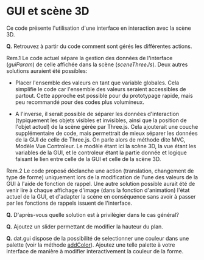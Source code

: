 # GUI et scène 3D


Ce code présente l'utilisation d'une interface en interaction avec la scène 3D.

__Q.__ Retrouvez à partir du code comment sont gérés les différentes actions.

Rem.1 Le code actuel sépare la gestion des données de l'interface (_guiParam_) de celle affichée dans la scène (_sceneThreeJs_). Deux autres solutions auraient été possibles:
* Placer l'ensemble des valeurs en tant que variable globales. Cela simplifie le code car l'ensemble des valeurs seraient accessibles de partout. Cette approche est possible pour du prototypage rapide, mais peu recommandé pour des codes plus volumineux.

* A l'inverse, il serait possible de séparer les données d'interaction (typiquement les objets visibles et invisibles, ainsi que la position de l'objet actuel) de la scène gérée par Three.js. Cela ajouterait une couche supplémentaire de code, mais permettrait de mieux séparer les données de la GUI de celle de Three.js. On parle alors de méthode dite MVC, Modèle Vue Controleur. Le modèle étant ici la scène 3D, la vue étant les variables de la GUI, et le controleur étant la partie donnée et logique faisant le lien entre celle de la GUI et celle de la scène 3D.

Rem.2 Le code proposé déclanche une action (translation, changement de type de forme) uniquement lors de la modification de l'une des valeurs de la GUI à l'aide de fonction de rappel. Une autre solution possible aurait  été de venir lire à chaque affichage d'image (dans la fonction d'animation) l'état actuel de la GUI, et d'adapter la scène en conséquence sans avoir à passer par les fonctions de rappels issuent de l'interface.

__Q.__ D'après-vous quelle solution est à privilégier dans le cas général?

__Q.__ Ajoutez un slider permettant de modifier la hauteur du plan.

__Q.__ dat.gui dispose de la possibilité de selectionner une couleur dans une palette (voir la méthode [addColor](https://github.com/dataarts/dat.gui/blob/master/API.md#guiaddcolorobject-property--controller)). Ajoutez une telle palette à votre interface de manière à modifier interactivement la couleur de la forme.
